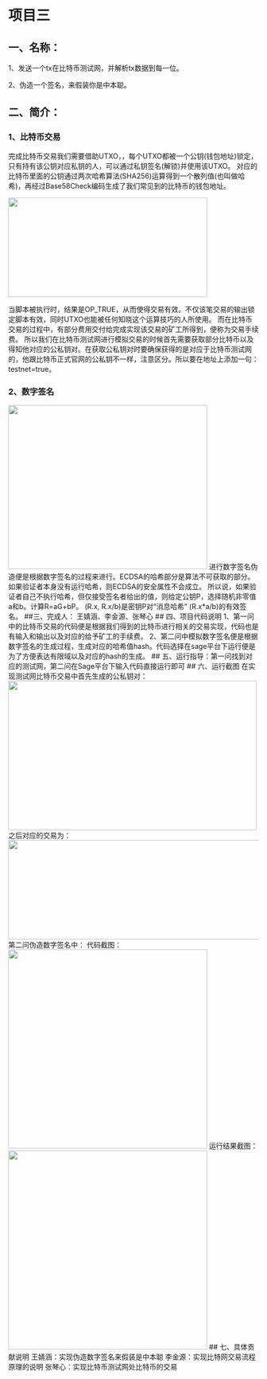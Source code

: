 项目三
=
## 一、名称：

1、发送一个tx在比特币测试网，并解析tx数据到每一位。

2、伪造一个签名，来假装你是中本聪。
## 二、简介：
### 1、比特币交易
完成比特币交易我们需要借助UTXO，，每个UTXO都被一个公钥(钱包地址)锁定，只有持有该公钥对应私钥的人，可以通过私钥签名(解锁)并使用该UTXO。
对应的比特币里面的公钥通过两次哈希算法(SHA256)运算得到一个散列值(也叫做哈希)，再经过Base58Check编码生成了我们常见到的比特币的钱包地址。

<img src="https://github.com/yuuu218/Innovation-pioneering/blob/main/image/R11.png?raw=true"  height="200" width="400">

当脚本被执行时，结果是OP_TRUE，从而使得交易有效。不仅该笔交易的输出锁定脚本有效，同时UTXO也能被任何知晓这个运算技巧的人所使用。
而在比特币交易的过程中，有部分费用交付给完成实现该交易的矿工所得到，便称为交易手续费。
所以我们在比特币测试网进行模拟交易的时候首先需要获取部分比特币以及得知他对应的公私钥对。在获取公私钥对时要确保获得的是对应于比特币测试网的，他跟比特币正式官网的公私钥不一样，注意区分。所以要在地址上添加一句：testnet=true。
### 2、数字签名
<img src="https://github.com/yuuu218/Innovation-pioneering/blob/main/image/R1.png?raw=true"  height="330" width="400">
进行数字签名伪造便是根据数字签名的过程来进行。ECDSA的哈希部分是算法不可获取的部分。如果验证者本身没有运行哈希，则ECDSA的安全属性不会成立。
所以说，如果验证者自己不执行哈希，但仅接受签名者给出的值，则给定公钥P，选择随机非零值a和b。计算R=aG+bP。 (R.x, R.x/b)是密钥P对“消息哈希” (R.x*a/b)的有效签名。
##三、完成人：
王婧涵、李金源、张琴心
## 四、项目代码说明
1、第一问中的比特币交易的代码便是根据我们得到的比特币进行相关的交易实现，代码也是有输入和输出以及对应的给予矿工的手续费。
2、第二问中模拟数字签名便是根据数字签名的生成过程，生成对应的哈希值hash。代码选择在sage平台下运行便是为了方便表达有限域以及对应的hash的生成。
## 五、运行指导：第一问找到对应的测试网，第二问在Sage平台下输入代码直接运行即可
## 六、运行截图
在实现测试网比特币交易中首先生成的公私钥对：
<img src="https://github.com/yuuu218/Innovation-pioneering/blob/main/image/R8.png?raw=true"  height="300" width="500">
之后对应的交易为：
<img src="https://github.com/yuuu218/Innovation-pioneering/blob/main/image/R10.png?raw=true"  height="200" width="600">
第二问伪造数字签名中：
代码截图：
<img src="https://github.com/yuuu218/Innovation-pioneering/blob/main/image/R6.png?raw=true"  height="400" width="400">
运行结果截图：
<img src="https://github.com/yuuu218/Innovation-pioneering/blob/main/image/R7.png?raw=true"  height="400" width="400">
## 七、具体贡献说明
王婧涵：实现伪造数字签名来假装是中本聪
李金源：实现比特网交易流程原理的说明
张琴心：实现比特币测试网处比特币的交易
